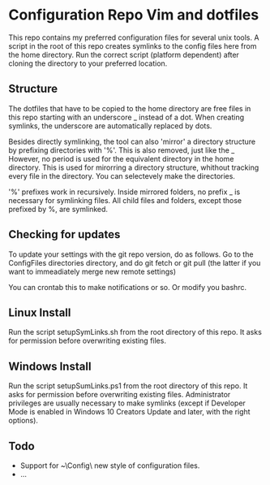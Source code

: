 Configuration Repo Vim and dotfiles
====================================
This repo contains my preferred configuration files for several unix tools. A
script in the root of this repo creates symlinks to the config files here from the
home directory. Run the correct script (platform dependent) after cloning the
directory to your preferred location.

Structure
----------
The dotfiles that have to be copied to the home directory are free files
in this repo starting with an underscore _ instead of a dot. When creating
symlinks, the underscore are automatically replaced by dots.

Besides directly symlinking, the tool can also 'mirror' a directory structure
by prefixing directories with '%'. This is also removed, just like the _ 
However, no period is used for the equivalent directory in the home directory.
This is used for mirorring a directory structure, whithout tracking every file
in the directory. You can selectevely make the directories.

'%' prefixes work in recursively. Inside mirrored folders, no prefix _ is
necessary for symlinking files. All child files and folders, except those prefixed by
%, are symlinked.


Checking for updates
--------------------
To update your settings with the git repo version, do as follows. 
Go to the ConfigFiles directories directory, and do git fetch or git pull
(the latter if you want to immeadiately merge new remote settings)

You can crontab this to make notifications or so. Or modify you bashrc.

Linux Install
-------------
Run the script setupSymLinks.sh from the root directory of this repo. It asks for
permission before overwriting existing files.

Windows Install
-------------
Run the script setupSumLinks.ps1 from the root directory of this repo. It asks for 
permission before overwriting existing files. Administrator privileges are
usually necessary to make symlinks (except if Developer Mode is enabled in
Windows 10 Creators Update and later, with the right options).

Todo
------
* Support for ~\Config\ new style of configuration files.
* ...
